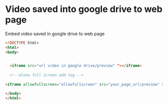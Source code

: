 # Video saved into google drive to web page
Embed video saved in google drive to web page


```html
<!DOCTYPE html>
<html>
<body>

  
  <iframe src="url video in google drive/preview" "></iframe>
  
  <!--aloow full screen add tag -->
  
<iframe allowfullscreen="allowfullscreen" src="your_page_url/preview" ></iframe>

</body>
</html>
```

